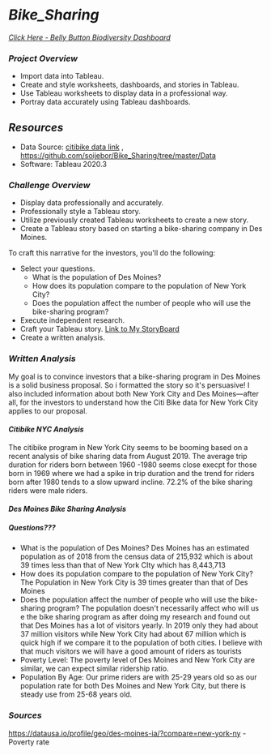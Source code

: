 # ***Bike_Sharing***
*[Click Here - Belly Button Biodiversity Dashboard](https://soijebor.github.io/Plotly_Deploy/)*

### ***Project Overview***
  * Import data into Tableau.
  * Create and style worksheets, dashboards, and stories in Tableau.
  * Use Tableau worksheets to display data in a professional way.
  * Portray data accurately using Tableau dashboards.

## ***Resources***
  * Data Source: [citibike data link](https://s3.amazonaws.com/tripdata/201908-citibike-tripdata.csv.zip) , https://github.com/soijebor/Bike_Sharing/tree/master/Data
  * Software: Tableau 2020.3

### ***Challenge Overview***
  * Display data professionally and accurately.
  * Professionally style a Tableau story.
  * Utilize previously created Tableau worksheets to create a new story.
  * Create a Tableau story based on starting a bike-sharing company in Des Moines.
  
  To craft this narrative for the investors, you'll do the following:

  * Select your questions. 
    * What is the population of Des Moines? 
    * How does its population compare to the population of New York City? 
    * Does the population affect the number of people who will use the bike-sharing program?
  * Execute independent research.
  * Craft your Tableau story.
      [Link to My StoryBoard]()
  * Create a written analysis. 

### ***Written Analysis***
My goal is to convince investors that a bike-sharing program in Des Moines is a solid business proposal. So i formatted the story so it's persuasive! I also included information about both New York City and Des Moines—after all, for the investors to understand how the Citi Bike data for New York City applies to our proposal.

#### ***Citibike NYC Analysis***
The citibike program in New York City seems to be booming based on a recent analysis of bike sharing data from August 2019. The average trip duration for riders born between 1960 -1980 seems close execpt for those born in 1969 where we had a spike in trip duration and the trend for riders born after 1980 tends to a slow upward incline. 72.2% of the bike sharing riders were male riders.

#### ***Des Moines Bike Sharing Analysis***
##### ***Questions???***
  * What is the population of Des Moines? 
  Des Moines has an estimated population as of 2018 from the census data of 215,932 which is about 39 times less than that of New York CIty which has 8,443,713 
  * How does its population compare to the population of New York City? 
    The Population in New York City is 39 times greater than that of Des Moines
  * Does the population affect the number of people who will use the bike-sharing program?
  The population doesn't necessarily affect who will us e the bike sharing program as after doing my research and found out that Des Moines has a lot of visitors yearly. In 2019 only they had about 37 million visitors while New York City had about 67 million which is quick high if we compare it to the population of both cities. I believe with that much visitors we will have a good amount of riders as tourists
  * Poverty Level: The poverty level of Des Moines and New York City are similar, we can expect similar ridership ratio.
  * Population By Age: Our prime riders are with 25-29 years old so as our population rate for both Des Moines and New York City, but there is steady use from 25-68 years old.

### ***Sources***
https://datausa.io/profile/geo/des-moines-ia/?compare=new-york-ny - Poverty rate
